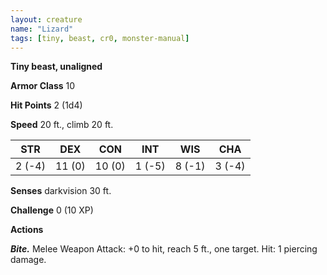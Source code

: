 ```yaml
---
layout: creature
name: "Lizard"
tags: [tiny, beast, cr0, monster-manual]
---
```


**Tiny beast, unaligned**

**Armor Class** 10

**Hit Points** 2 (1d4)

**Speed** 20 ft., climb 20 ft.

|   STR   |   DEX   |   CON   |   INT   |   WIS   |   CHA   |
|:-----:|:-----:|:-----:|:-----:|:-----:|:-----:|
| 2 (-4) | 11 (0) | 10 (0) | 1 (-5) | 8 (-1) | 3 (-4) |

**Senses** darkvision 30 ft.

**Challenge** 0 (10 XP)

**Actions**

***Bite.*** Melee Weapon Attack: +0 to hit, reach 5 ft., one target. Hit: 1 piercing damage.

